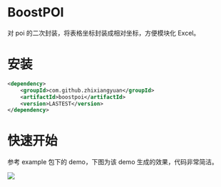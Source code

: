 # BoostPOI

对 poi 的二次封装，将表格坐标封装成相对坐标，方便模块化 Excel。

# 安装

```xml
<dependency>
    <groupId>com.github.zhixiangyuan</groupId>
    <artifactId>boostpoi</artifactId>
    <version>LASTEST</version>
</dependency>
```

# 快速开始

参考 example 包下的 demo，下图为该 demo 生成的效果，代码非常简洁。

![](http://yuanzhixiang.github.io/boostpoi/image/image.png)
